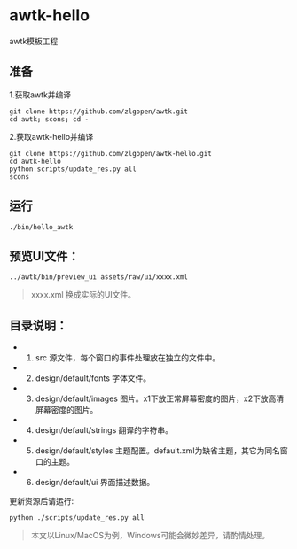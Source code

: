 # awtk-hello

awtk模板工程

## 准备

1.获取awtk并编译

```
git clone https://github.com/zlgopen/awtk.git
cd awtk; scons; cd -
```

2.获取awtk-hello并编译
```
git clone https://github.com/zlgopen/awtk-hello.git
cd awtk-hello
python scripts/update_res.py all
scons
```

## 运行

```
./bin/hello_awtk
```

## 预览UI文件：

```
../awtk/bin/preview_ui assets/raw/ui/xxxx.xml
```

> xxxx.xml 换成实际的UI文件。


## 目录说明：

* 1. src 源文件，每个窗口的事件处理放在独立的文件中。

* 2. design/default/fonts 字体文件。

* 3. design/default/images 图片。x1下放正常屏幕密度的图片，x2下放高清屏幕密度的图片。

* 4. design/default/strings 翻译的字符串。

* 5. design/default/styles 主题配置。default.xml为缺省主题，其它为同名窗口的主题。

* 6. design/default/ui 界面描述数据。


更新资源后请运行:

```
python ./scripts/update_res.py all
```

> 本文以Linux/MacOS为例，Windows可能会微妙差异，请酌情处理。
